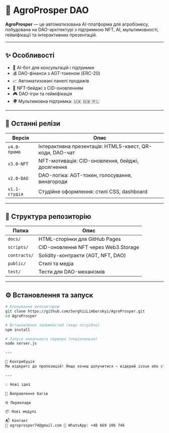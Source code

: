 # 🌾 AgroProsper DAO

**AgroProsper** — це автоматизована AI-платформа для агробізнесу, побудована на DAO-архітектурі з підтримкою NFT, AI, мультимовності, гейміфікації та інтерактивних презентацій.

---

## ✨ Особливості

- 🤖 AI-бот для консультацій і підтримки  
- 💰 DAO-фінанси з AGT-токеном (ERC-20)  
- 📈 Автоматизовані панелі продажів  
- 🏅 NFT-бейджі з CID-оновленням  
- 🎮 DAO-ігри та гейміфікація  
- 🌍 Мультимовна підтримка: 🇺🇦 🇬🇧 🇵🇱  

---

## 🚀 Останні релізи

| Версія       | Опис                                                                 |
|--------------|----------------------------------------------------------------------|
| `v4.0-промо` | Інтерактивна презентація: HTML5-квест, QR-коди, DAO-чат              |
| `v3.0-NFT`   | NFT-мотивація: CID-оновлення, бейджі, досягнення                     |
| `v2.0-DAO`   | DAO-логіка: AGT-токен, голосування, винагороди                       |
| `v1.1-студія`| Студійне оформлення: стилі CSS, dashboard                            |

---

## 📂 Структура репозиторію

| Папка      | Опис                                               |
|------------|----------------------------------------------------|
| `docs/`    | HTML-сторінки для GitHub Pages                     |
| `scripts/` | CID-оновлення NFT через Web3.Storage               |
| `contracts/`| Solidity-контракти (AGT, NFT, DAO)                |
| `public/`  | Стилі та медіа                                     |
| `test/`    | Тести для DAO-механізмів                           |

---

## ⚙️ Встановлення та запуск

```bash
# Клонування репозиторію
git clone https://github.com/SerghiiLimborskyi/AgroProsper.git
cd AgroProsper

# Встановлення залежностей (якщо потрібно)
npm install

# Запуск локального сервера (опціонально)
node server.js

---

🤝 Контрибуція
Ми відкриті до пропозицій! Якщо хочеш долучитися — відкрий issue або створи pull request:

---

💡 Нові ідеї

🐞 Виправлення багів

🌐 Переклади

📦 Нові модулі

📬 Контакт
📧 agroprosper74@gmail.com 📱 WhatsApp: +48 669 106 746
